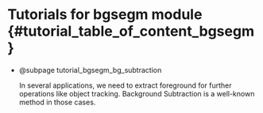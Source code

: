 Tutorials for bgsegm module {#tutorial_table_of_content_bgsegm}
===============================================================

-   @subpage tutorial_bgsegm_bg_subtraction

    In several applications, we need to extract foreground for further operations like object tracking. Background Subtraction is a well-known method in those cases.
